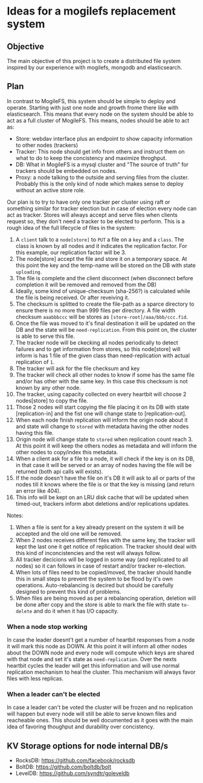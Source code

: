 # Ideas for a mogilefs replacement system

## Objective

The main objective of this project is to create a distributed file system inspired by our experience with mogilefs, mongodb and elasticsearch.

## Plan

In contrast to MogileFS, this system should be simple to deploy and operate. Starting with just one node and growth frome there like with elasticsearch. This means that every node on the system should be able to act as a full cluster of MogileFS. This means, nodes should be able to act as:

- Store: webdav interface plus an endpoint to show capacity information to other nodes (trackers)
- Tracker: This node should get info from others and instruct them on what to do to keep the concistency and maximize throghput.
- DB: What in MogileFS is a mysql cluster and "The source of truth" for trackers should be embedded on nodes.
- Proxy: a node talking to the outside and serving files from the cluster. Probably this is the only kind of node which makes sense to deploy without an active store role.

Our plan is to try to have only one tracker per cluster using raft or something similar for tracker election but in case of election every node can act as tracker. Stores will always accept and serve files when clients request so, they don't need a tracker to be elected to perform. This is a rough idea of the full lifecycle of files in the system:

1. A `client` talk to a `node[store]` to `PUT` a file on a `key` and a `class`. The class is known by all nodes and it indicates the replication factor. For this example, our replication factor will be 3.
2. The node[store] accept the file and store it on a temporary space. At this point the key and the temp-name will be stored on the DB with state `uploading`.
3. The file is complete and the client disconnect (when disconnect before completion it will be removed and removed from the DB)
4. Ideally, some kind of unique-checksum (sha-256?) is calculated while the file is being received. Or after reveiving it.
5. The checksum is splitted to create the file-path as a sparce directory to ensure there is no more than 999 files per directory. A file width checksum `aaabbbccc` will be stores as `[store-root]/aaa/bbb/ccc.fid`.
6. Once the file was moved to it's final destination it will be updated on the DB and the state will be `need-replication`. From this point on, the cluster is able to serve this file.
7. The tracker node will be ckecking all nodes periodically to detect failures and to get information from stores, so this node[store] will inform is has 1 file of the given class than need-replication with actual replication of `1`.
8. The tracker will ask for the file checksum and key
9. The tracker will check all other nodes to know if some has the same file and/or has other with the same key. In this case this checksum is not known by any other node.
10. The tracker, using capacity collected on every heartbit will choose 2 nodes[store] to copy the file.
11. Those 2 nodes will start copying the file placing it on its DB with state [replication-in] and the fist one will change state to [replication-out].
12. When each node finish replication will inform the origin node about it and state will change to `stored` with metadata having the other nodes having this file.
13. Origin node will change state to `stored` when replication count reach 3. At this point it will keep the others nodes as metadata and will inform the other nodes to copy/index this metadata.
14. When a client ask for a file to a node, it will check if the key is on its DB, in that case it will be served or an array of nodes having the file will be returned (both api calls will exists).
15. If the node doesn't have the file on it's DB it will ask to all or parts of the nodes till it knows where the file is or that the key is missing (and return an error like 404).
16. This info will be kept on an LRU disk cache that will be updated when timed-out, trackers inform abot deletions and/or replications updates.

Notes:

1. When a file is sent for a key already present on the system it will be accepted and the old one will be removed.
2. When 2 nodes receives different files with the same key, the tracker will kept the last one it get notice of replication. The tracker should deal with this kind of inconcistencies and the rest will always follow.
3. All tracker decicions will be logged in some way (and replicated to all nodes) so it can follows in case of restart and/or tracker re-election.
4. When lots of files need to be copied/moved, the tracker should handle this in small steps to prevent the system to be flood by it's own operations. Auto-rebalancing is decired but should be carefully designed to prevent this kind of problems.
5. When files are being moved as per a rebalancing operation, deletion will be done after copy and the store is able to mark the file with state `to-delete` and do it when it has I/O capacity.

### When a node stop working

In case the leader doesnt't get a number of heartbit responses from a node it will mark this node as DOWN. At this point it will inform all other nodes about the DOWN node and every node will compute which keys are shared with that node and set it's state as `need-replication`. Over the nexts heartbit cycles the leader will get this information and will use normal replication mechanism to heal the cluster. This mechanism will always favor files with less replicas.

### When a leader can't be elected

In case a leader can't be voted the cluster will be frozen and no replication will happen but every node will still be able to serve known files and reacheable ones. This should be well documented as it goes with the main idea of favoring thoughput and durability over concistency.

## KV Storage options for node internal DB/s

- RocksDB: https://github.com/facebook/rocksdb
- BoltDB: https://github.com/boltdb/bolt
- LevelDB: https://github.com/syndtr/goleveldb
